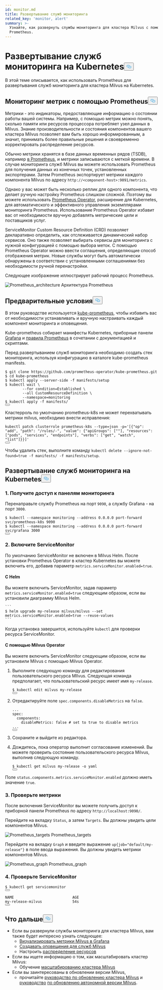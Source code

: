 ```yaml
---
id: monitor.md
title: Развертывание служб мониторинга
related_key: 'monitor, alert'
summary: >-
  Узнайте, как развернуть службы мониторинга для кластера Milvus с помощью
  Prometheus.
---
```

<h1 id="Deploying-Monitoring-Services-on-Kubernetes" class="common-anchor-header">Развертывание служб мониторинга на Kubernetes<button data-href="#Deploying-Monitoring-Services-on-Kubernetes" class="anchor-icon" translate="no">
      <svg translate="no"
        aria-hidden="true"
        focusable="false"
        height="20"
        version="1.1"
        viewBox="0 0 16 16"
        width="16"
      >
        <path
          fill="#0092E4"
          fill-rule="evenodd"
          d="M4 9h1v1H4c-1.5 0-3-1.69-3-3.5S2.55 3 4 3h4c1.45 0 3 1.69 3 3.5 0 1.41-.91 2.72-2 3.25V8.59c.58-.45 1-1.27 1-2.09C10 5.22 8.98 4 8 4H4c-.98 0-2 1.22-2 2.5S3 9 4 9zm9-3h-1v1h1c1 0 2 1.22 2 2.5S13.98 12 13 12H9c-.98 0-2-1.22-2-2.5 0-.83.42-1.64 1-2.09V6.25c-1.09.53-2 1.84-2 3.25C6 11.31 7.55 13 9 13h4c1.45 0 3-1.69 3-3.5S14.5 6 13 6z"
        ></path>
      </svg>
    </button></h1><p>В этой теме описывается, как использовать Prometheus для развертывания служб мониторинга для кластера Milvus на Kubernetes.</p>
<h2 id="Monitor-metrics-with-Prometheus" class="common-anchor-header">Мониторинг метрик с помощью Prometheus<button data-href="#Monitor-metrics-with-Prometheus" class="anchor-icon" translate="no">
      <svg translate="no"
        aria-hidden="true"
        focusable="false"
        height="20"
        version="1.1"
        viewBox="0 0 16 16"
        width="16"
      >
        <path
          fill="#0092E4"
          fill-rule="evenodd"
          d="M4 9h1v1H4c-1.5 0-3-1.69-3-3.5S2.55 3 4 3h4c1.45 0 3 1.69 3 3.5 0 1.41-.91 2.72-2 3.25V8.59c.58-.45 1-1.27 1-2.09C10 5.22 8.98 4 8 4H4c-.98 0-2 1.22-2 2.5S3 9 4 9zm9-3h-1v1h1c1 0 2 1.22 2 2.5S13.98 12 13 12H9c-.98 0-2-1.22-2-2.5 0-.83.42-1.64 1-2.09V6.25c-1.09.53-2 1.84-2 3.25C6 11.31 7.55 13 9 13h4c1.45 0 3-1.69 3-3.5S14.5 6 13 6z"
        ></path>
      </svg>
    </button></h2><p>Метрики - это индикаторы, предоставляющие информацию о состоянии работы вашей системы. Например, с помощью метрик можно понять, сколько памяти или ресурсов процессора потребляет узел данных в Milvus. Знание производительности и состояния компонентов вашего кластера Milvus позволяет вам быть хорошо информированным, а значит, принимать более правильные решения и своевременно корректировать распределение ресурсов.</p>
<p>Обычно метрики хранятся в базе данных временных рядов (TSDB), например <a href="https://prometheus.io/">в Prometheus</a>, и метрики записываются с меткой времени. В случае мониторинга служб Milvus вы можете использовать Prometheus для получения данных из конечных точек, установленных экспортерами. Затем Prometheus экспортирует метрики каждого компонента Milvus по адресу <code translate="no">http://&lt;component-host&gt;:9091/metrics</code>.</p>
<p>Однако у вас может быть несколько реплик для одного компонента, что делает ручную настройку Prometheus слишком сложной. Поэтому вы можете использовать <a href="https://github.com/prometheus-operator/prometheus-operator">Prometheus Operator</a>, расширение для Kubernetes, для автоматического и эффективного управления экземплярами мониторинга Prometheus. Использование Prometheus Operator избавит вас от необходимости вручную добавлять метрические цели и поставщиков услуг.</p>
<p>ServiceMonitor Custom Resource Definition (CRD) позволяет декларативно определить, как отслеживается динамический набор сервисов. Оно также позволяет выбирать сервисы для мониторинга с нужной конфигурацией с помощью выбора меток. С помощью Prometheus Operator можно ввести соглашения, определяющие способ отображения метрик. Новые службы могут быть автоматически обнаружены в соответствии с установленными соглашениями без необходимости ручной перенастройки.</p>
<p>Следующее изображение иллюстрирует рабочий процесс Prometheus.</p>
<p>
  
   <span class="img-wrapper"> <img translate="no" src="/docs/v2.6.x/assets/prometheus_architecture.png" alt="Prometheus_architecture" class="doc-image" id="prometheus_architecture" />
   </span> <span class="img-wrapper"> <span>Архитектура Prometheus</span> </span></p>
<h2 id="Prerequisites" class="common-anchor-header">Предварительные условия<button data-href="#Prerequisites" class="anchor-icon" translate="no">
      <svg translate="no"
        aria-hidden="true"
        focusable="false"
        height="20"
        version="1.1"
        viewBox="0 0 16 16"
        width="16"
      >
        <path
          fill="#0092E4"
          fill-rule="evenodd"
          d="M4 9h1v1H4c-1.5 0-3-1.69-3-3.5S2.55 3 4 3h4c1.45 0 3 1.69 3 3.5 0 1.41-.91 2.72-2 3.25V8.59c.58-.45 1-1.27 1-2.09C10 5.22 8.98 4 8 4H4c-.98 0-2 1.22-2 2.5S3 9 4 9zm9-3h-1v1h1c1 0 2 1.22 2 2.5S13.98 12 13 12H9c-.98 0-2-1.22-2-2.5 0-.83.42-1.64 1-2.09V6.25c-1.09.53-2 1.84-2 3.25C6 11.31 7.55 13 9 13h4c1.45 0 3-1.69 3-3.5S14.5 6 13 6z"
        ></path>
      </svg>
    </button></h2><p>В этом руководстве используется <a href="https://github.com/prometheus-operator/kube-prometheus">kube-prometheus</a>, чтобы избавить вас от необходимости устанавливать и вручную настраивать каждый компонент мониторинга и оповещения.</p>
<p>Kube-prometheus собирает манифесты Kubernetes, приборные панели <a href="http://grafana.com/">Grafana</a> и <a href="https://prometheus.io/docs/prometheus/latest/configuration/recording_rules/">правила Prometheus</a> в сочетании с документацией и скриптами.</p>
<p>Перед развертыванием служб мониторинга необходимо создать стек мониторинга, используя конфигурацию в каталоге kube-prometheus manifests.</p>
<pre><code translate="no"><span class="hljs-meta prompt_">$ </span><span class="language-bash">git <span class="hljs-built_in">clone</span> https://github.com/prometheus-operator/kube-prometheus.git</span>
<span class="hljs-meta prompt_">$ </span><span class="language-bash"><span class="hljs-built_in">cd</span> kube-prometheus</span>
<span class="hljs-meta prompt_">$ </span><span class="language-bash">kubectl apply --server-side -f manifests/setup</span>
<span class="hljs-meta prompt_">$ </span><span class="language-bash">kubectl <span class="hljs-built_in">wait</span> \
        --<span class="hljs-keyword">for</span> condition=Established \
        --all CustomResourceDefinition \
        --namespace=monitoring</span>
<span class="hljs-meta prompt_">$ </span><span class="language-bash">kubectl apply -f manifests/</span>
<button class="copy-code-btn"></button></code></pre>
<div class="alert note">
Кластерроль по умолчанию prometheus-k8s не может перехватывать метрики milvus, необходимо внести исправления:</div>
<pre><code translate="no" class="language-bash">kubectl patch clusterrole prometheus-k8s --<span class="hljs-built_in">type</span>=json -p=<span class="hljs-string">&#x27;[{&quot;op&quot;: &quot;add&quot;, &quot;path&quot;: &quot;/rules/-&quot;, &quot;value&quot;: {&quot;apiGroups&quot;: [&quot;&quot;], &quot;resources&quot;: [&quot;pods&quot;, &quot;services&quot;, &quot;endpoints&quot;], &quot;verbs&quot;: [&quot;get&quot;, &quot;watch&quot;, &quot;list&quot;]}}]&#x27;</span>
<button class="copy-code-btn"></button></code></pre>
<p>Чтобы удалить стек, выполните команду <code translate="no">kubectl delete --ignore-not-found=true -f manifests/ -f manifests/setup</code>.</p>
<h2 id="Deploy-monitoring-services-on-Kubernetes" class="common-anchor-header">Развертывание служб мониторинга на Kubernetes<button data-href="#Deploy-monitoring-services-on-Kubernetes" class="anchor-icon" translate="no">
      <svg translate="no"
        aria-hidden="true"
        focusable="false"
        height="20"
        version="1.1"
        viewBox="0 0 16 16"
        width="16"
      >
        <path
          fill="#0092E4"
          fill-rule="evenodd"
          d="M4 9h1v1H4c-1.5 0-3-1.69-3-3.5S2.55 3 4 3h4c1.45 0 3 1.69 3 3.5 0 1.41-.91 2.72-2 3.25V8.59c.58-.45 1-1.27 1-2.09C10 5.22 8.98 4 8 4H4c-.98 0-2 1.22-2 2.5S3 9 4 9zm9-3h-1v1h1c1 0 2 1.22 2 2.5S13.98 12 13 12H9c-.98 0-2-1.22-2-2.5 0-.83.42-1.64 1-2.09V6.25c-1.09.53-2 1.84-2 3.25C6 11.31 7.55 13 9 13h4c1.45 0 3-1.69 3-3.5S14.5 6 13 6z"
        ></path>
      </svg>
    </button></h2><h3 id="1-Access-the-dashboards" class="common-anchor-header">1. Получите доступ к панелям мониторинга</h3><p>Перенаправьте службу Prometheus на порт <code translate="no">9090</code>, а службу Grafana - на порт <code translate="no">3000</code>.</p>
<pre><code translate="no"><span class="hljs-meta prompt_">$ </span><span class="language-bash">kubectl --namespace monitoring --address 0.0.0.0 port-forward svc/prometheus-k8s 9090</span>
<span class="hljs-meta prompt_">$ </span><span class="language-bash">kubectl --namespace monitoring --address 0.0.0.0 port-forward svc/grafana 3000</span>
<button class="copy-code-btn"></button></code></pre>
<h3 id="2-Enable-ServiceMonitor" class="common-anchor-header">2. Включите ServiceMonitor</h3><p>По умолчанию ServiceMonitor не включен в Milvus Helm. После установки Prometheus Operator в кластер Kubernetes вы можете включить его, добавив параметр <code translate="no">metrics.serviceMonitor.enabled=true</code>.</p>
<h4 id="With-Helm" class="common-anchor-header">С Helm</h4><p>Вы можете включить ServiceMonitor, задав параметр <code translate="no">metrics.serviceMonitor.enabled=true</code> следующим образом, если вы установили диаграмму Milvus Helm.</p>
<pre><code translate="no">```
$ helm upgrade my-release milvus/milvus --set metrics.serviceMonitor.enabled=true --reuse-values
```
</code></pre>
<p>Когда установка завершится, используйте <code translate="no">kubectl</code> для проверки ресурса ServiceMonitor.</p>
<h4 id="With-Milvus-Operator" class="common-anchor-header">С помощью Milvus Operator</h4><p>Вы можете включить ServiceMonitor следующим образом, если вы установили Milvus с помощью Milvus Operator.</p>
<ol>
<li><p>Выполните следующую команду для редактирования пользовательского ресурса MIlvus. Следующая команда предполагает, что пользовательский ресурс имеет имя <code translate="no">my-release</code>.</p>
<pre><code translate="no"><span class="hljs-variable">$ </span>kubectl edit milvus my-release
<button class="copy-code-btn"></button></code></pre></li>
<li><p>Отредактируйте поле <code translate="no">spec.components.disableMetrics</code> на <code translate="no">false</code>.</p>
<pre><code translate="no" class="language-yaml"><span class="hljs-string">...</span>
<span class="hljs-attr">spec:</span>
  <span class="hljs-attr">components:</span>
    <span class="hljs-attr">disableMetrics:</span> <span class="hljs-literal">false</span> <span class="hljs-comment"># set to true to disable metrics</span>
<span class="hljs-string">...</span>
<button class="copy-code-btn"></button></code></pre></li>
<li><p>Сохраните и выйдите из редактора.</p></li>
<li><p>Дождитесь, пока оператор выполнит согласование изменений. Вы можете проверить состояние пользовательского ресурса Milvus, выполнив следующую команду.</p>
<pre><code translate="no">$ kubectl <span class="hljs-keyword">get</span> milvus my<span class="hljs-operator">-</span><span class="hljs-keyword">release</span> <span class="hljs-operator">-</span>o yaml
<button class="copy-code-btn"></button></code></pre></li>
</ol>
<p>Поле <code translate="no">status.components.metrics.serviceMonitor.enabled</code> должно иметь значение <code translate="no">true</code>.</p>
<h3 id="3-Check-the-metrics" class="common-anchor-header">3. Проверьте метрики</h3><p>После включения ServiceMonitor вы можете получить доступ к приборной панели Prometheus по адресу <code translate="no">http://localhost:9090/</code>.</p>
<p>Перейдите на вкладку <code translate="no">Status</code>, а затем <code translate="no">Targets</code>. Вы должны увидеть цели компонентов Milvus.</p>
<p>
  
   <span class="img-wrapper"> <img translate="no" src="/docs/v2.6.x/assets/prometheus_targets.png" alt="Prometheus_targets" class="doc-image" id="prometheus_targets" />
   </span> <span class="img-wrapper"> <span>Prometheus_targets</span> </span></p>
<p>Перейдите на вкладку <code translate="no">Graph</code> и введите выражение <code translate="no">up{job=&quot;default/my-release&quot;}</code> в поле ввода выражения. Вы должны увидеть метрики компонентов Milvus.</p>
<p>
  
   <span class="img-wrapper"> <img translate="no" src="/docs/v2.6.x/assets/prometheus_graph.png" alt="Prometheus_graph" class="doc-image" id="prometheus_graph" />
   </span> <span class="img-wrapper"> <span>Prometheus_graph</span> </span></p>
<h3 id="4-Check-the-ServiceMonitor" class="common-anchor-header">4. Проверьте ServiceMonitor</h3><pre><code translate="no">$ kubectl <span class="hljs-keyword">get</span> servicemonitor
<button class="copy-code-btn"></button></code></pre>
<pre><code translate="no">NAME                           AGE
<span class="hljs-keyword">my</span>-release-milvus              54s
<button class="copy-code-btn"></button></code></pre>
<h2 id="Whats-next" class="common-anchor-header">Что дальше<button data-href="#Whats-next" class="anchor-icon" translate="no">
      <svg translate="no"
        aria-hidden="true"
        focusable="false"
        height="20"
        version="1.1"
        viewBox="0 0 16 16"
        width="16"
      >
        <path
          fill="#0092E4"
          fill-rule="evenodd"
          d="M4 9h1v1H4c-1.5 0-3-1.69-3-3.5S2.55 3 4 3h4c1.45 0 3 1.69 3 3.5 0 1.41-.91 2.72-2 3.25V8.59c.58-.45 1-1.27 1-2.09C10 5.22 8.98 4 8 4H4c-.98 0-2 1.22-2 2.5S3 9 4 9zm9-3h-1v1h1c1 0 2 1.22 2 2.5S13.98 12 13 12H9c-.98 0-2-1.22-2-2.5 0-.83.42-1.64 1-2.09V6.25c-1.09.53-2 1.84-2 3.25C6 11.31 7.55 13 9 13h4c1.45 0 3-1.69 3-3.5S14.5 6 13 6z"
        ></path>
      </svg>
    </button></h2><ul>
<li>Если вы развернули службы мониторинга для кластера Milvus, вам также будет интересно узнать следующее:<ul>
<li><a href="/docs/ru/visualize.md">Визуализировать метрики Milvus в Grafana</a></li>
<li><a href="/docs/ru/alert.md">Создавать оповещения для служб Milvus</a></li>
<li>Настроить <a href="/docs/ru/allocate.md">распределение ресурсов</a></li>
</ul></li>
<li>Если вы ищете информацию о том, как масштабировать кластер Milvus:<ul>
<li>Обучение <a href="/docs/ru/scaleout.md">масштабированию кластера Milvus</a></li>
</ul></li>
<li>Если вы заинтересованы в обновлении версии Milvus,<ul>
<li>прочитайте <a href="/docs/ru/upgrade_milvus_cluster-operator.md">руководство по обновлению кластера Milvus</a> и <a href="/docs/ru/upgrade_milvus_cluster-operator.md">руководство</a> <a href="/docs/ru/upgrade_milvus_standalone-operator.md">по обновлению автономной версии Milvus</a>.</li>
</ul></li>
</ul>
